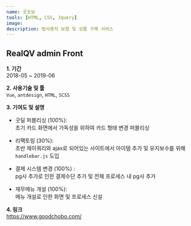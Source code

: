 ```yaml
---
name: 굿초보
tools: [HTML, CSS, Jquery]
image:
description: 범사용자 보험 및 상품 구매 서비스
---
```


## RealQV admin Front

**1. 기간**   
2018-05 ~ 2019-06    
  
**2. 사용기술 및 툴**   
`Vue`, `antdesign`, `HTML`, `SCSS`
  
**3. 기여도 및 설명**   
- 굿딜 퍼블리싱 (100%):  
초기 카드 화면에서 가독성을 위하여 카드 형태 변경 퍼블리싱
  
- 리팩토링 (30%):  
초반 제이쿼리와 ajax로 되어있는 사이트에서 아이템 추가 및 유지보수를 위해 `handlebar.js` 도입 
  
- 결제 시스템 변경 (100%) :  
pg사 추가로 인한 결제수단 추가 및 전체 프로세스 내 pg사 추가
  
- 재무메뉴 개설 (100%):  
메뉴 개설로 인한 화면 및 프로세스 신설
      

**4. 링크**  
https://www.goodchobo.com/

      